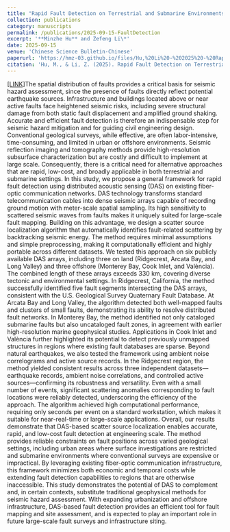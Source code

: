 ```yaml
---
title: "Rapid Fault Detection on Terrestrial and Submarine Environments with Fiber-Optic Sensing"
collection: publications
category: manuscripts
permalink: /publications/2025-09-15-FaultDetection
excerpt: '**Minzhe Hu** and Zefeng Li\*'
date: 2025-09-15
venue: 'Chinese Science Bulletin-Chinese'
paperurl: 'https://hmz-03.github.io/files/Hu,%20Li%20-%202025%20-%20Rapid%20fault%20detection%20on%20terrestrial%20and%20submarine%20environments%20with%20fiber-optic%20sensing.pdf'
citation: 'Hu, M., & Li, Z. (2025). Rapid Fault Detection on Terrestrial and Submarine Environments with Fiber-Optic Sensing. Chinese Science Bulletin-Chinese, accepted. \[胡敏哲, 李泽峰. 基于分布式光纤振动传感的陆地和海底断层快速探测. 科学通报, 接收*\]. (https://doi.org/10.1360/CSB-2025-0624).'
---
```


[[LINK]](https://www.sciengine.com/CSB/doi/10.1360/CSB-2025-0624)The spatial distribution of faults provides a critical basis for seismic hazard assessment, since the presence of faults directly reflect potential earthquake sources. Infrastructure and buildings located above or near active faults face heightened seismic risks, including severe structural damage from both static fault displacement and amplified ground shaking. Accurate and efficient fault detection is therefore an indispensable step for seismic hazard mitigation and for guiding civil engineering design. Conventional geological surveys, while effective, are often labor-intensive, time-consuming, and limited in urban or offshore environments. Seismic reflection imaging and tomography methods provide high-resolution subsurface characterization but are costly and difficult to implement at large scale. Consequently, there is a critical need for alternative approaches that are rapid, low-cost, and broadly applicable in both terrestrial and submarine settings.
In this study, we propose a general framework for rapid fault detection using distributed acoustic sensing (DAS) on existing fiber-optic communication networks. DAS technology transforms standard telecommunication cables into dense seismic arrays capable of recording ground motion with meter-scale spatial sampling. Its high sensitivity to scattered seismic waves from faults makes it uniquely suited for large-scale fault mapping. Building on this advantage, we design a scatter source localization algorithm that automatically identifies fault-related scattering by backtracking seismic 
energy. The method requires minimal assumptions and simple preprocessing, making it computationally efficient and highly portable across different datasets.
We tested this approach on six publicly available DAS arrays, including three on land (Ridgecrest, Arcata Bay, and Long Valley) and three offshore (Monterey Bay, Cook Inlet, and València). The combined length of these arrays exceeds 330 km, covering diverse tectonic and environmental settings. In Ridgecrest, California, the method successfully identified five fault segments intersecting the DAS arrays, consistent with the U.S. Geological Survey Quaternary Fault Database. At Arcata Bay and Long Valley, the algorithm detected both well-mapped faults and clusters of small faults, demonstrating its ability to resolve distributed fault networks. In Monterey Bay, the method identified not only cataloged submarine faults but also uncataloged fault zones, in agreement with earlier high-resolution marine geophysical studies. Applications in Cook Inlet and València further highlighted its potential to detect previously unmapped structures in regions where existing fault databases are sparse. 
Beyond natural earthquakes, we also tested the framework using ambient noise correlograms and active source records. In the Ridgecrest region, the method yielded consistent results across three independent datasets—earthquake records, ambient noise correlations, and controlled active sources—confirming its robustness and versatility. Even with a small number of events, significant scattering anomalies corresponding to fault locations were reliably detected, underscoring the efficiency of the approach. The algorithm achieved high computational performance, requiring only seconds per event on a standard workstation, which makes it suitable for near-real-time or large-scale applications.
Overall, our results demonstrate that DAS-based scatter source localization enables accurate, rapid, and low-cost fault detection at engineering scale. The method provides reliable constraints on fault positions across varied geological settings, including urban areas where surface investigations are restricted and submarine environments where conventional surveys are expensive or impractical. By leveraging existing fiber-optic communication infrastructure, this framework minimizes both economic and temporal costs while extending fault detection capabilities to regions that are otherwise inaccessible. 
This study demonstrates the potential of DAS to complement and, in certain contexts, substitute traditional geophysical methods for seismic hazard assessment. With expanding urbanization and offshore infrastructure, DAS-based fault detection provides an efficient tool for fault mapping and site assessment, and is expected to play an important role in future large-scale fault surveys and infrastructure siting.